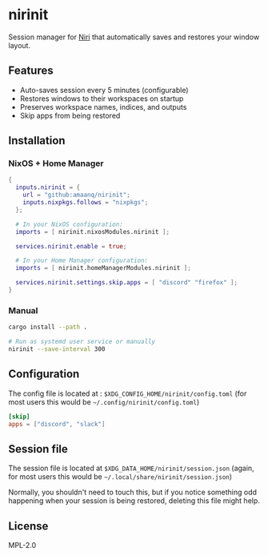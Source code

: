 # nirinit

Session manager for [Niri](https://github.com/YaLTeR/niri) that automatically saves
and restores your window layout.

## Features

- Auto-saves session every 5 minutes (configurable)
- Restores windows to their workspaces on startup
- Preserves workspace names, indices, and outputs
- Skip apps from being restored

## Installation

### NixOS + Home Manager

```nix
{
  inputs.nirinit = {
    url = "github:amaanq/nirinit";
    inputs.nixpkgs.follows = "nixpkgs";
  };

  # In your NixOS configuration:
  imports = [ nirinit.nixosModules.nirinit ];

  services.nirinit.enable = true;

  # In your Home Manager configuration:
  imports = [ nirinit.homeManagerModules.nirinit ];

  services.nirinit.settings.skip.apps = [ "discord" "firefox" ];
}
```

### Manual

```bash
cargo install --path .

# Run as systemd user service or manually
nirinit --save-interval 300
```

## Configuration

The config file is located at : `$XDG_CONFIG_HOME/nirinit/config.toml`
(for most users this would be `~/.config/nirinit/config.toml`)

```toml
[skip]
apps = ["discord", "slack"]
```

## Session file

The session file is located at `$XDG_DATA_HOME/nirinit/session.json`
(again, for most users this would be `~/.local/share/nirinit/session.json`)

Normally, you shouldn't need to touch this, but if you notice something odd happening
when your session is being restored, deleting this file might help.

## License

MPL-2.0
